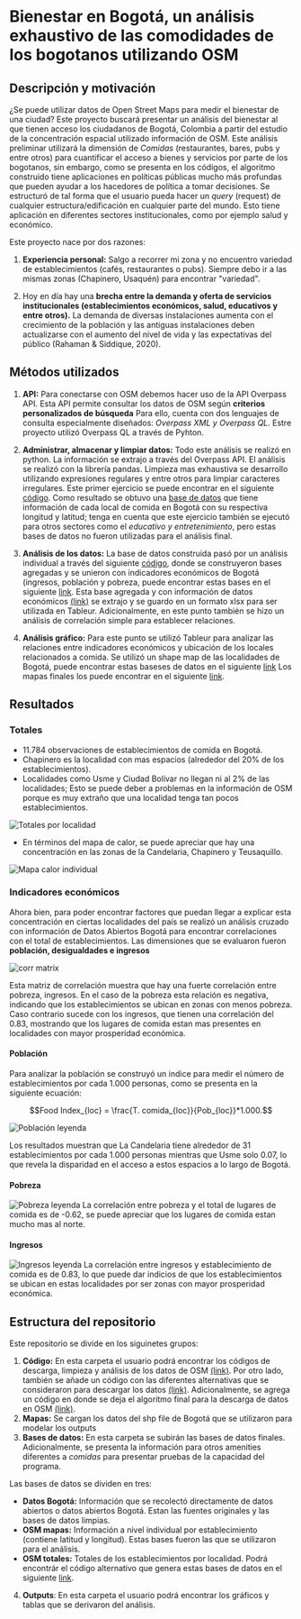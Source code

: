 # Bienestar en Bogotá, un análisis exhaustivo de las comodidades de los bogotanos utilizando OSM

## Descripción y motivación

¿Se puede utilizar datos de Open Street Maps para medir el bienestar de una ciudad? Este proyecto buscará presentar un análisis del bienestar al que tienen acceso los ciudadanos de Bogotá, Colombia a partir del estudio de la concentración espacial utilizado información de OSM. Este análisis preliminar utilizará la dimensión de *Comidas* (restaurantes, bares, pubs y entre otros) para cuantificar el acceso a bienes y servicios por parte de los bogotanos, sin embargo, como se presenta en los códigos, el algoritmo construido tiene aplicaciones en políticas públicas mucho más profundas que pueden ayudar a los hacedores de política a tomar decisiones. Se estructuró de tal forma que el usuario pueda hacer un *query* (request) de cualquier estructura/edificación en cualquier parte del mundo. Esto tiene aplicación en diferentes sectores institucionales, como por ejemplo salud y económico.

Este proyecto nace por dos razones:
1. **Experiencia personal:** Salgo a recorrer mi zona y no encuentro variedad de establecimientos (cafés, restaurantes o pubs). Siempre debo ir a las mismas zonas (Chapinero, Usaquén) para encontrar "variedad".  

2. Hoy en día hay una **brecha entre la demanda y oferta de servicios institucionales (establecimientos económicos, salud, educativos y entre otros).** La demanda de diversas instalaciones aumenta con el crecimiento de la población y las antiguas instalaciones deben actualizarse con el aumento del nivel de vida y las expectativas del público (Rahaman & Siddique, 2020).

## Métodos utilizados 

1. **API:** Para conectarse con OSM debemos hacer uso de la API Overpass API. Esta API permite consultar los datos de OSM según **criterios personalizados de búsqueda** Para ello, cuenta con dos lenguajes de consulta especialmente diseñados: *Overpass XML y Overpass QL.* Estre proyecto utilizó Overpass QL a través de Pyhton.
2. **Administrar, almacenar y limpiar datos:** Todo este análisis se realizó en python. La información se extrajo a través del Overpass API. El análisis se realizó con la librería pandas. Limpieza mas exhaustiva se desarrollo utilizando expresiones regulares y entre otros para limpiar caracteres irregulares. Este primer ejercicio se puede encontrar en el siguiente [código](https://github.com/jdmayorga01/bogowelfare/blob/main/Code/Bienestar%20bog.ipynb). Como resultado se obtuvo una [base de datos](https://github.com/jdmayorga01/bogowelfare/blob/main/Bases%20de%20datos/OSM%20maps/Final/food.xlsx) que tiene información de cada local de comida en Bogotá con su respectiva longitud y latitud; tenga en cuenta que este ejercicio también se ejecutó para otros sectores como el *educativo y entretenimiento*, pero estas bases de datos no fueron utilizadas para el análisis final.

3. **Análisis de los datos:** La base de datos construida pasó por un análisis individual a través del siguiente [código](https://github.com/jdmayorga01/bogowelfare/blob/main/Code/An%C3%A1lisis%20comida.ipynb), donde se construyeron bases agregadas y se unieron con indicadores económicos de Bogotá (ingresos, población y pobreza, puede encontrar estas bases en el siguiente [link](https://github.com/jdmayorga01/bogowelfare/tree/main/Bases%20de%20datos/Datos%20bogot%C3%A1). Esta base agregada y con información de datos económicos [(link)](https://github.com/jdmayorga01/bogowelfare/blob/main/Bases%20de%20datos/OSM%20maps/Final/food%20merge.xlsx) se extrajo y se guardo en un formato xlsx para ser utilizada en Tableur.
Adicionalmente, en este punto también se hizo un análisis de correlación simple para establecer relaciones.

5. **Análisis gráfico:** Para este punto se utilizó Tableur para analizar las relaciones entre indicadores económicos y ubicación de los locales relacionados a comida. Se utilizó un shape map de las localidades de Bogotá, puede encontrar estas baseses de datos en el siguiente [link](https://github.com/jdmayorga01/bogowelfare/tree/main/Mapas.) Los mapas finales los puede encontrar en el siguiente [link](https://github.com/jdmayorga01/bogowelfare/tree/main/Outputs).

## Resultados

### Totales
- 11.784 observaciones de establecimientos de comida en Bogotá.
- Chapinero es la localidad con mas espacios (alrededor del 20% de los establecimientos).
- Localidades como Usme y Ciudad Bolívar no llegan ni al 2% de las localidades; Esto se puede deber a problemas en la información de OSM porque es muy extraño que una localidad tenga tan pocos establecimientos.

![Totales por localidad](https://user-images.githubusercontent.com/68482485/170110110-0afc9d85-ac5c-430e-ba73-1181b5b1b51c.png)

- En términos del mapa de calor, se puede apreciar que hay una concentración en las zonas de la Candelaria, Chapinero y Teusaquillo.

![Mapa calor individual](https://user-images.githubusercontent.com/68482485/170111285-a7f4bbed-19a5-4a95-a030-12dfc72d4f8f.png)

### Indicadores económicos
Ahora bien, para poder encontrar factores que puedan llegar a explicar esta concentración en ciertas localidades del país se realizó un análisis cruzado con información de Datos Abiertos Bogotá para encontrar correlaciones con el total de establecimientos. Las dimensiones que se evaluaron fueron **población, desigualdades e ingresos** 

![corr matrix](https://user-images.githubusercontent.com/68482485/170113711-ea806430-04c4-4036-bf8f-4fedf5d08c4f.png)

Esta matriz de correlación muestra que hay una fuerte correlación entre pobreza, ingresos. En el caso de la pobreza esta relación es negativa, indicando que los establecimientos se ubican en zonas con menos pobreza. Caso contrario sucede con los ingresos, que tienen una correlación del 0.83, mostrando que los lugares de comida estan mas presentes en localidades con mayor prosperidad económica. 

#### Población 
Para analizar la población se construyó un indice para medir el número de establecimientos por cada 1.000 personas, como se presenta en la siguiente ecuación:

$$Food Index_{loc} = \frac{T. comida_{loc}}{Pob_{loc}}*1.000.$$

![Población leyenda](https://user-images.githubusercontent.com/68482485/170115703-ede2d179-f055-4ea1-8d4c-8b3375fddcd9.png)

Los resultados muestran que La Candelaria tiene alrededor de 31 establecimientos por cada 1.000 personas mientras que Usme solo 0.07, lo que revela la disparidad en el acceso a estos espacios a lo largo de Bogotá. 

#### Pobreza 
![Pobreza leyenda](https://user-images.githubusercontent.com/68482485/170115609-03f7a477-6a6a-4ba4-a922-f109ab687707.png)
La correlación entre pobreza y el total de lugares de comida es de -0.62, se puede apreciar que los lugares de comida estan mucho mas al norte.

#### Ingresos
![Ingresos leyenda](https://user-images.githubusercontent.com/68482485/170115847-d4a65dca-8eb5-4f5a-88cd-6981eb1a774b.png)
La correlación entre ingresos y establecimiento de comida es de 0.83, lo que puede dar indicios de que los establecimientos se ubican en estas localidades por ser zonas con mayor prosperidad económica.

## Estructura del repositorio

Este repositorio se divide en los siguinetes grupos: 
1. **Código:** En esta carpeta el usuario podrá encontrar los códigos de descarga, limpieza y análisis de los datos de OSM [(link)](https://github.com/jdmayorga01/bogowelfare/blob/main/Code/Bienestar%20bog.ipynb). Por otro lado, también se añade un código con las diferentes alternativas que se consideraron para descargar los datos [(link)](https://github.com/jdmayorga01/bogowelfare/blob/main/Code/C%C3%B3digos%20Alternativos.ipynb). Adicionalmente, se agrega un código en donde se deja el algoritmo  final para la descarga de datos en OSM [(link)](https://github.com/jdmayorga01/bogowelfare/blob/main/Algoritmo%20final.ipynb). 
2. **Mapas:** Se cargan los datos del shp file de Bogotá que se utilizaron para modelar los outputs
3. **Bases de datos:** En esta carpeta se subirán las bases de datos finales. Adicionalmente, se presenta la información para otros amenities diferentes a *comidas* para presentar pruebas de la capacidad del programa. 

Las bases de datos se dividen en tres: 
* **Datos Bogotá:** Información que se recolectó directamente de datos abiertos o datos abiertos Bogotá. Estan las fuentes originales y las bases de datos limpias. 
* **OSM mapas:** Información a nivel individual por establecimiento (contiene latitud y longitud). Estas bases fueron las que se utilizaron para el análisis. 
* **OSM totales:** Totales de los establecimientos por localidad. Podrá encontrár el código alternativo que genera estas bases de datos en el siguiente [link](https://github.com/jdmayorga01/bogowelfare/blob/main/Code/C%C3%B3digos%20Alternativos.ipynb).

4. **Outputs**: En esta carpeta el usuario podrá encontrar los gráficos y tablas que se derivaron del análisis.
